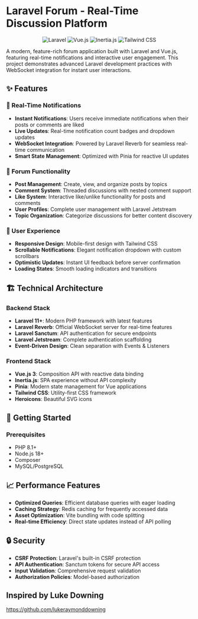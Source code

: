 # Laravel Forum - Real-Time Discussion Platform

<p align="center">
    <img src="https://img.shields.io/badge/Laravel-11+-FF2D20?style=for-the-badge&logo=laravel&logoColor=white" alt="Laravel">
    <img src="https://img.shields.io/badge/Vue.js-3-4FC08D?style=for-the-badge&logo=vue.js&logoColor=white" alt="Vue.js">
    <img src="https://img.shields.io/badge/Inertia.js-9553E9?style=for-the-badge&logo=inertia&logoColor=white" alt="Inertia.js">
    <img src="https://img.shields.io/badge/Tailwind_CSS-38B2AC?style=for-the-badge&logo=tailwind-css&logoColor=white" alt="Tailwind CSS">
</p>

A modern, feature-rich forum application built with Laravel and Vue.js, featuring real-time notifications and interactive user engagement. This project demonstrates advanced Laravel development practices with WebSocket integration for instant user interactions.

## ✨ Features

### 🔔 Real-Time Notifications
- **Instant Notifications**: Users receive immediate notifications when their posts or comments are liked
- **Live Updates**: Real-time notification count badges and dropdown updates
- **WebSocket Integration**: Powered by Laravel Reverb for seamless real-time communication
- **Smart State Management**: Optimized with Pinia for reactive UI updates

### 💬 Forum Functionality
- **Post Management**: Create, view, and organize posts by topics
- **Comment System**: Threaded discussions with nested comment support
- **Like System**: Interactive like/unlike functionality for posts and comments
- **User Profiles**: Complete user management with Laravel Jetstream
- **Topic Organization**: Categorize discussions for better content discovery

### 🎨 User Experience
- **Responsive Design**: Mobile-first design with Tailwind CSS
- **Scrollable Notifications**: Elegant notification dropdown with custom scrollbars
- **Optimistic Updates**: Instant UI feedback before server confirmation
- **Loading States**: Smooth loading indicators and transitions

## 🏗️ Technical Architecture

### Backend Stack
- **Laravel 11+**: Modern PHP framework with latest features
- **Laravel Reverb**: Official WebSocket server for real-time features
- **Laravel Sanctum**: API authentication for secure endpoints
- **Laravel Jetstream**: Complete authentication scaffolding
- **Event-Driven Design**: Clean separation with Events & Listeners

### Frontend Stack
- **Vue.js 3**: Composition API with reactive data binding
- **Inertia.js**: SPA experience without API complexity
- **Pinia**: Modern state management for Vue applications
- **Tailwind CSS**: Utility-first CSS framework
- **Heroicons**: Beautiful SVG icons

## 🚀 Getting Started

### Prerequisites
- PHP 8.1+
- Node.js 18+
- Composer
- MySQL/PostgreSQL


## 📈 Performance Features

- **Optimized Queries**: Efficient database queries with eager loading
- **Caching Strategy**: Redis caching for frequently accessed data
- **Asset Optimization**: Vite bundling with code splitting
- **Real-time Efficiency**: Direct state updates instead of API polling

## 🔒 Security

- **CSRF Protection**: Laravel's built-in CSRF protection
- **API Authentication**: Sanctum tokens for secure API access
- **Input Validation**: Comprehensive request validation
- **Authorization Policies**: Model-based authorization

## Inspired by Luke Downing 
https://github.com/lukeraymonddowning
